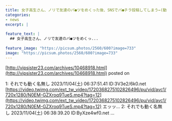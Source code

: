```yaml
---
title: 女子高生さん、ノリで友達のパ●ツをめくった後、SNSでパ●チラ投稿してしまう←(動画あり)
categories:
- news
excerpt: |
  
feature_text: |
  ## 女子高生さん、ノリで友達のパ●ツをめくっ...
  
feature_image: "https://picsum.photos/2560/600?image=733"
image: "https://picsum.photos/2560/600?image=733"
---
```


[http://vipsister23.com/archives/10468918.html](http://vipsister23.com/archives/10468918.html)
posted on 

<!--more-->

1: それでも動く名無し 2023/11/04(土) 06:37:51.41 ID:3V3e2/6k0.net [https://video.twimg.com/ext_tw_video/1720368275102826496/pu/vid/avc1/720x1280/N0EM-GZXroq9TueS.mp4?tag=12](https://video.twimg.com/ext_tw_video/1720368275102826496/pu/vid/avc1/720x1280/N0EM-GZXroq9TueS.mp4?tag=12) エッッ… 2: それでも動く名無し 2023/11/04(土) 06:38:39.20 ID:ByXze4wf0.net ...
